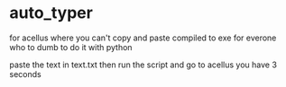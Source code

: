 # auto_typer
for acellus where you can't copy and paste compiled to exe for everone who to dumb to do it with python

paste the text in text.txt then run the script and go to acellus you have 3 seconds

